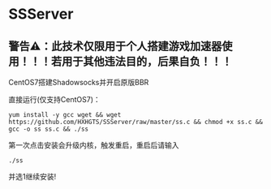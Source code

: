# SSServer

## 警告⚠：此技术仅限用于个人搭建游戏加速器使用！！！若用于其他违法目的，后果自负！！！

CentOS7搭建Shadowsocks并开启原版BBR

直接运行(仅支持CentOS7)：

`yum install -y gcc wget && wget https://github.com/HXHGTS/SSServer/raw/master/ss.c && chmod +x ss.c && gcc -o ss ss.c && ./ss`

第一次点击安装会升级内核，触发重启，重启后请输入

`./ss`

并选1继续安装!
